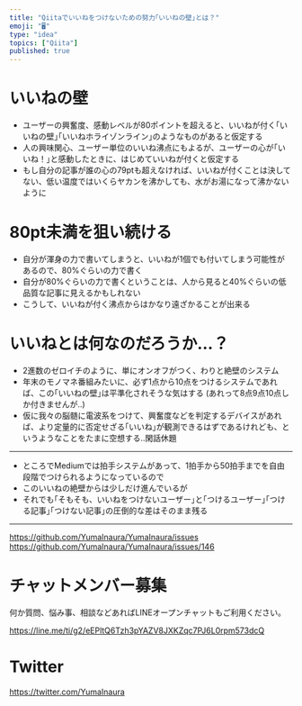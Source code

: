 ```yaml
---
title: "Qiitaでいいねをつけないための努力｢いいねの壁｣とは？"
emoji: "🖥"
type: "idea"
topics: ["Qiita"]
published: true
---
```


# いいねの壁

- ユーザーの興奮度、感動レベルが80ポイントを超えると、いいねが付く｢いいねの壁｣｢いいねホライゾンライン｣のようなものがあると仮定する
- 人の興味関心、ユーザー単位のいいね沸点にもよるが、ユーザーの心が｢いいね！｣と感動したときに、はじめていいねが付くと仮定する
- もし自分の記事が誰の心の79ptも超えなければ、いいねが付くことは決してない、低い温度ではいくらヤカンを沸かしても、水がお湯になって沸かないように

# 80pt未満を狙い続ける

- 自分が渾身の力で書いてしまうと、いいねが1個でも付いてしまう可能性があるので、80%ぐらいの力で書く
- 自分が80%ぐらいの力で書くということは、人から見ると40%ぐらいの低品質な記事に見えるかもしれない
- こうして、いいねが付く沸点からはかなり遠ざかることが出来る

# いいねとは何なのだろうか…？

- 2進数のゼロイチのように、単にオンオフがつく、わりと絶壁のシステム
- 年末のモノマネ番組みたいに、必ず1点から10点をつけるシステムであれば、この｢いいねの壁｣は平準化されそうな気はする (あれって8点9点10点しか付きませんが‥)
- 仮に我々の脳髄に電波系をつけて、興奮度などを判定するデバイスがあれば、より定量的に否定せざる｢いいね｣が観測できるはずであるけれども、というようなことをたまに空想する‥閑話休題

---

- ところでMediumでは拍手システムがあって、1拍手から50拍手までを自由段階でつけられるようになっているので
- このいいねの絶壁からは少しだけ進んでいるが
- それでも｢そもそも、いいねをつけないユーザー｣と｢つけるユーザー｣｢つける記事｣｢つけない記事｣の圧倒的な差はそのまま残る

---

https://github.com/YumaInaura/YumaInaura/issues
https://github.com/YumaInaura/YumaInaura/issues/146








<!-- Update From Qiita API -->

# チャットメンバー募集


何か質問、悩み事、相談などあればLINEオープンチャットもご利用ください。

https://line.me/ti/g2/eEPltQ6Tzh3pYAZV8JXKZqc7PJ6L0rpm573dcQ





# Twitter


https://twitter.com/YumaInaura


<!-- Update From Qiita API -->


